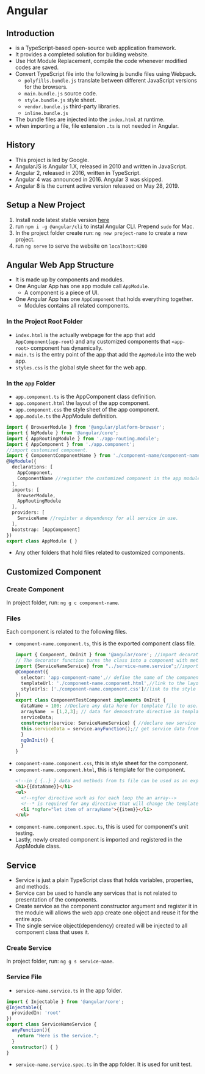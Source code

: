 # Angular

## Introduction
* is a TypeScript-based open-source web application framework.
* It provides a completed solution for building website.
* Use Hot Module Replacement, compile the code whenever modified codes are saved.
* Convert TypeScript file into the following js bundle files using Webpack.
  * ``polyfills.bundle.js`` translate between different JavaScript versions for the browsers.
  * ``main.bundle.js`` source code.
  * ``style.bundle.js`` style sheet.
  * ``vendor.bundle.js`` third-party libraries.
  * ``inline.bundle.js``
* The bundle files are injected into the ``index.html`` at runtime.
* when importing a file, file extension ``.ts`` is not needed in Angular.


## History
* This project is led by Google.
* AngularJS is Angular 1.X, released in 2010 and written in JavaScript.
* Angular 2, released in 2016, written in TypeScript.
* Angular 4 was announced in 2016. Angular 3 was skipped.
* Angular 8 is the current active version released on May 28, 2019.


## Setup a New Project
1. Install node latest stable version [here](https://nodejs.org/en/)
2. run ``npm i -g @angular/cli`` to instal Angular CLI. Prepend ``sudo`` for Mac.
3. In the project folder create run: ``ng new project-name`` to create a new project.
4. run ``ng serve`` to serve the website on ``localhost:4200``

## Angular Web App Structure
* It is made up by components and modules.
* One Angular App has one app module call ``AppModule``.
  * A component is a piece of UI.
* One Angular App has one ``AppComponent`` that holds everything together.
  * Modules contains all related components.

### In the Project Root Folder
* ``index.html`` is the actually webpage for the app that add ``AppComponent``(``app-root``) and any customized components that ``<app-root>`` component has dynamically.
* ``main.ts`` is the entry point of the app that add the ``AppModule`` into the web app.
* ``styles.css`` is the global style sheet for the web app.

### In the ``app`` Folder
* ``app.component.ts`` is the AppComponent class definition.
* ``app.component.html`` the layout of the app component.
* ``app.component.css`` the style sheet of the app component.
* ``app.module.ts`` the AppModule definition.
```typescript
import { BrowserModule } from '@angular/platform-browser';
import { NgModule } from '@angular/core';
import { AppRoutingModule } from './app-routing.module';
import { AppComponent } from './app.component';
//import customized component.
import { ComponentComponentName } from './component-name/component-name.component';
@NgModule({
  declarations: [
    AppComponent,
    ComponentName //register the customized component in the app module.
  ],
  imports: [
    BrowserModule,
    AppRoutingModule
  ],
  providers: [
    ServiceName //register a dependency for all service in use.
  ],
  bootstrap: [AppComponent]
})
export class AppModule { }
```
* Any other folders that hold files related to customized components.

## Customized Component
### Create Component
In project folder, run: ``ng g c component-name``.

### Files
Each component is related to the following files.
* ``component-name.component.ts``, this is the exported component class file.
  ```typescript
  import { Component, OnInit } from '@angular/core'; //import decorator.
  // The decorator function turns the class into a component with meta data.
  import {ServiceNameService} from "../service-name.service";//import service
  @Component({
    selector: 'app-component-name',// define the name of the component tag in app component html file.
    templateUrl: './component-name.component.html',//link to the layout of the component.
    styleUrls: ['./component-name.component.css']//link to the style sheet of the component.
  })
  export class ComponentTestComponent implements OnInit {
    dataName = 100; //Declare any data here for template file to use.
    arrayName  = [1,2,3]; // data for demonstrate directive in template.
    serviceData;
    constructor(service: ServiceNameService) { //declare new service object and pass it as an argument.
    this.serviceData = service.anyFunction();// get service data from service method.
    }
    ngOnInit() {
    }
  }
  ```
* ``component-name.component.css``, this is style sheet for the component.
* ``component-name.component.html``, this is template for the component.
  ```html
  <!--in { {..} } data and methods from ts file can be used as an expression.-->
  <h1>{{dataName}}</h1>
  <ul>
    <!--ngfor directive work as for each loop the an array-->
    <!--* is required for any directive that will change the template structure-->
    <li *ngfor="let item of arrayName">{{item}}</li>
  </ul>
  ```
* ``component-name.component.spec.ts``, this is used for component's unit testing.
* Lastly, newly created component is imported and registered in the AppModule class.

## Service
* Service is just a plain TypeScript class that holds variables, properties, and methods.
* Service can be used to handle any services that is not related to presentation of the components.
* Create service as the component constructor argument and register it in the module will allows the web app create one object and reuse it for the entire app.
* The single service object(dependency) created will be injected to all component class that uses it.

### Create Service
In project folder, run: ``ng g s service-name``.

### Service File
* ``service-name.service.ts`` in the app folder.
```typescript
import { Injectable } from '@angular/core';
@Injectable({
  providedIn: 'root'
})
export class ServiceNameService {
  anyFunction(){
    return "Here is the service.";
  }
  constructor() { }
}
```
* ``service-name.service.spec.ts`` in the app folder. It is used for unit test.
